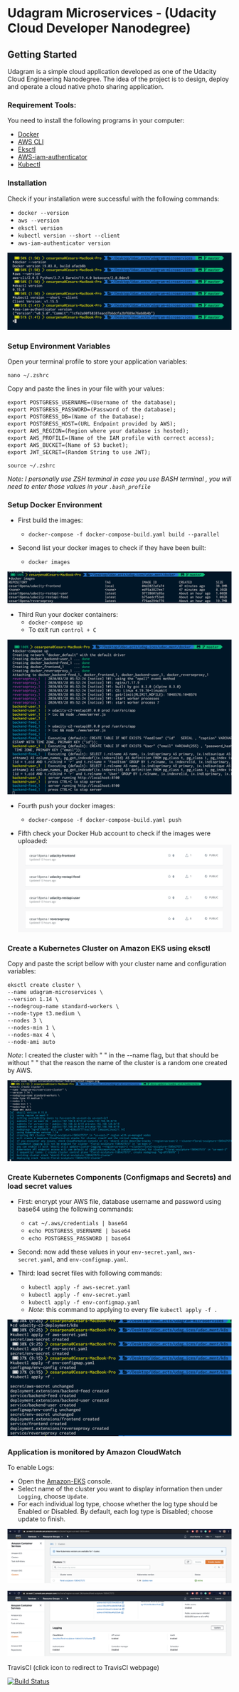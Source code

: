 # Udagram Microservices - (Udacity Cloud Developer Nanodegree)

## Getting Started
Udagram is a simple cloud application developed as one of the Udacity Cloud Engineering Nanodegree. The idea of the project is to design, deploy and operate a cloud native photo sharing application.

### Requirement Tools:
You need to install the following programs in your computer:  
- [Docker](https://docs.docker.com/docker-for-mac/install/)  
- [AWS CLI](https://docs.aws.amazon.com/cli/latest/userguide/install-macos.html)  
- [Eksctl](https://docs.aws.amazon.com/eks/latest/userguide/getting-started-eksctl.html)  
- [AWS-iam-authenticator](https://docs.aws.amazon.com/eks/latest/userguide/install-aws-iam-authenticator.html)  
- [Kubectl](https://docs.aws.amazon.com/eks/latest/userguide/install-kubectl.html)  

### Installation
Check if your installation were successful with the following commands:  
- `docker --version`  
- `aws --version`  
- `eksctl version`  
- `kubectl version --short --client`  
- `aws-iam-authenticator version`  

![Setup Installed in my computer](screenshots/setting-installed.png)  


### Setup Environment Variables
Open your terminal profile to store your application variables: 
```
nano ~/.zshrc
```
Copy and paste the lines in your file with your values:
```
export POSTGRESS_USERNAME=(Username of the database);
export POSTGRESS_PASSWORD=(Password of the database);
export POSTGRESS_DB=(Name of the Database);
export POSTGRESS_HOST=(URL Endpoint provided by AWS);
export AWS_REGION=(Region where your database is hosted);
export AWS_PROFILE=(Name of the IAM profile with correct access);
export AWS_BUCKET=(Name of S3 bucket);
export JWT_SECRET=(Random String to use JWT);
```

```
source ~/.zshrc
```

*Note: I personally use ZSH terminal in case you use BASH terminal , you will need to enter those values in your `.bash_profile`*

### Setup Docker Environment

- First build the images: 
  - `docker-compose -f docker-compose-build.yaml build --parallel`  
  
- Second list your docker images to check if they have been built:
  - `docker images` 
   
![Build-images](screenshots/build-images.png)  

- Third Run your docker containers: 
  - `docker-compose up`
  - To exit run `control + C`  

![Running-containers](screenshots/running-images.png)  

- Fourth push your docker images:
  - `docker-compose -f docker-compose-build.yaml push`  
  
- Fifth check your Docker Hub account to check if the images were uploaded:
![DockerHub](screenshots/docker-hub-published-images.png)  

### Create a Kubernetes Cluster on Amazon EKS using eksctl
Copy and paste the script bellow with your cluster name and configuration variables:

```
eksctl create cluster \ 
--name udagram-microservices \
--version 1.14 \
--nodegroup-name standard-workers \
--node-type t3.medium \
--nodes 3 \
--nodes-min 1 \
--nodes-max 4 \
--node-ami auto
```

*Note*: I created the cluster with " " in the --name flag, but that should be without " " that the reason the name of the cluster is a random one created by AWS. 

![Creating Cluster](screenshots/creating-kubernete-cluster.png) 

 ### Create Kubernetes Components (Configmaps and Secrets) and load secret values

- First: encrypt your AWS file, database username and password using base64 using the following commands:
  - `cat ~/.aws/credentials | base64`  
  - `echo POSTGRESS_USERNAME | base64`  
  - `echo POSTGRESS_PASSWORD | base64`  

- Second: now add these values in your `env-secret.yaml`, `aws-secret.yaml`, and `env-configmap.yaml`.

- Third: load secret files with following commands:
  - `kubectl apply -f aws-secret.yaml`
  - `kubectl apply -f env-secret.yaml`
  - `kubectl apply -f env-configmap.yaml`
  - *Note*: this command to applying to every file `kubectl apply -f .`
  
![Loading Secrets](screenshots/loading-kubernetes-secrets.png) 

### Application is monitored by Amazon CloudWatch

To enable Logs:
  - Open the [Amazon-EKS](https://console.aws.amazon.com/eks/home#/clusters) console.
  - Select name of the cluster you want to display information then under `Logging`, choose `Update`.
  - For each individual log type, choose whether the log type should be Enabled or Disabled. By default, each log type is Disabled; choose  update to finish.

![CLUSTERS-EKS](screenshots/aws-clusters.png)

![AWS-CloudWatch](screenshots/aws-logging.png) 

TravisCI (click icon to redirect to TravisCI webpage)

[![Build Status](https://travis-ci.org/cesar18pena/udagram-microservices.svg?branch=master)](https://travis-ci.org/cesar18pena/udagram-microservices)
